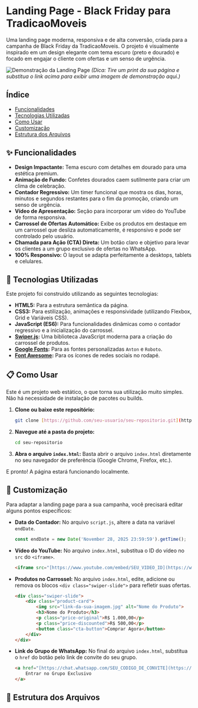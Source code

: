 # Landing Page - Black Friday para TradicaoMoveis

Uma landing page moderna, responsiva e de alta conversão, criada para a campanha de Black Friday da TradicaoMoveis. O projeto é visualmente inspirado em um design elegante com tema escuro (preto e dourado) e focado em engajar o cliente com ofertas e um senso de urgência.

![Demonstração da Landing Page](https://i.imgur.com/your-screenshot.png)
*(Dica: Tire um print da sua página e substitua o link acima para exibir uma imagem de demonstração aqui.)*

## Índice

- [Funcionalidades](#-funcionalidades)
- [Tecnologias Utilizadas](#-tecnologias-utilizadas)
- [Como Usar](#-como-usar)
- [Customização](#-customização)
- [Estrutura dos Arquivos](#-estrutura-dos-arquivos)

## ✨ Funcionalidades

- **Design Impactante:** Tema escuro com detalhes em dourado para uma estética premium.
- **Animação de Fundo:** Confetes dourados caem sutilmente para criar um clima de celebração.
- **Contador Regressivo:** Um timer funcional que mostra os dias, horas, minutos e segundos restantes para o fim da promoção, criando um senso de urgência.
- **Vídeo de Apresentação:** Seção para incorporar um vídeo do YouTube de forma responsiva.
- **Carrossel de Ofertas Automático:** Exibe os produtos em destaque em um carrossel que desliza automaticamente, é responsivo e pode ser controlado pelo usuário.
- **Chamada para Ação (CTA) Direta:** Um botão claro e objetivo para levar os clientes a um grupo exclusivo de ofertas no WhatsApp.
- **100% Responsivo:** O layout se adapta perfeitamente a desktops, tablets e celulares.

## 🚀 Tecnologias Utilizadas

Este projeto foi construído utilizando as seguintes tecnologias:

- **HTML5:** Para a estrutura semântica da página.
- **CSS3:** Para estilização, animações e responsividade (utilizando Flexbox, Grid e Variáveis CSS).
- **JavaScript (ES6):** Para funcionalidades dinâmicas como o contador regressivo e a inicialização do carrossel.
- **[Swiper.js](https://swiperjs.com/):** Uma biblioteca JavaScript moderna para a criação do carrossel de produtos.
- **[Google Fonts](https://fonts.google.com/):** Para as fontes personalizadas `Anton` e `Roboto`.
- **[Font Awesome](https://fontawesome.com/):** Para os ícones de redes sociais no rodapé.

## 📋 Como Usar

Este é um projeto web estático, o que torna sua utilização muito simples. Não há necessidade de instalação de pacotes ou builds.

1.  **Clone ou baixe este repositório:**
    ```bash
    git clone [https://github.com/seu-usuario/seu-repositorio.git](https://github.com/seu-usuario/seu-repositorio.git)
    ```
2.  **Navegue até a pasta do projeto:**
    ```bash
    cd seu-repositorio
    ```
3.  **Abra o arquivo `index.html`:**
    Basta abrir o arquivo `index.html` diretamente no seu navegador de preferência (Google Chrome, Firefox, etc.).

E pronto! A página estará funcionando localmente.

## 🔧 Customização

Para adaptar a landing page para a sua campanha, você precisará editar alguns pontos específicos:

-   **Data do Contador:** No arquivo `script.js`, altere a data na variável `endDate`.
    ```javascript
    const endDate = new Date('November 28, 2025 23:59:59').getTime();
    ```

-   **Vídeo do YouTube:** No arquivo `index.html`, substitua o ID do vídeo no `src` do `<iframe>`.
    ```html
    <iframe src="[https://www.youtube.com/embed/SEU_VIDEO_ID](https://www.youtube.com/embed/SEU_VIDEO_ID)?..." ...></iframe>
    ```

-   **Produtos no Carrossel:** No arquivo `index.html`, edite, adicione ou remova os blocos `<div class="swiper-slide">` para refletir suas ofertas.
    ```html
    <div class="swiper-slide">
        <div class="product-card">
            <img src="link-da-sua-imagem.jpg" alt="Nome do Produto">
            <h3>Nome do Produto</h3>
            <p class="price-original">R$ 1.000,00</p>
            <p class="price-discounted">R$ 500,00</p>
            <button class="cta-button">Comprar Agora</button>
        </div>
    </div>
    ```

-   **Link do Grupo de WhatsApp:** No final do arquivo `index.html`, substitua o `href` do botão pelo link de convite do seu grupo.
    ```html
    <a href="[https://chat.whatsapp.com/SEU_CODIGO_DE_CONVITE](https://chat.whatsapp.com/SEU_CODIGO_DE_CONVITE)" ...>
        Entrar no Grupo Exclusivo
    </a>
    ```

## 📂 Estrutura dos Arquivos
